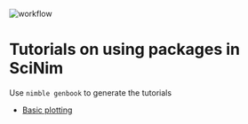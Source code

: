 ![workflow](https://github.com/SciNim/nimfftw3/actions/workflows/docs.yml/badge.svg)

# Tutorials on using packages in SciNim

Use ``nimble genbook`` to generate the tutorials

- [Basic plotting](docs/basic_plotting.html)
